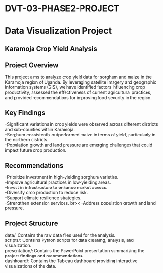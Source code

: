 # DVT-03-PHASE2-PROJECT
# Data Visualization Project
## Karamoja Crop Yield Analysis
## Project Overview

This project aims to analyze crop yield data for sorghum and maize in the Karamoja region of Uganda. By leveraging satellite imagery and geographic information systems (GIS), we have identified factors influencing crop productivity, assessed the effectiveness of current agricultural practices, and provided recommendations for improving food security in the region.

## Key Findings

-Significant variations in crop yields were observed across different districts and sub-counties within Karamoja. <br>
-Sorghum consistently outperformed maize in terms of yield, particularly in the northern districts. <br>
-Population growth and land pressure are emerging challenges that could impact future crop production. <br>
## Recommendations

-Prioritize investment in high-yielding sorghum varieties. <br>
-Improve agricultural practices in low-yielding areas. <br>
-Invest in infrastructure to enhance market access. <br>
-Diversify crop production to reduce risk. <br>
-Support climate resilience strategies. <br>
-Strengthen extension services. br><
-Address population growth and land pressure. <br>
## Project Structure

data/: Contains the raw data files used for the analysis. <br>
scripts/: Contains Python scripts for data cleaning, analysis, and visualization. <br>
presentation/: Contains the PowerPoint presentation summarizing the project findings and recommendations. <br>
dashboard/: Contains the Tableau dashboard providing interactive visualizations of the data. <br>
